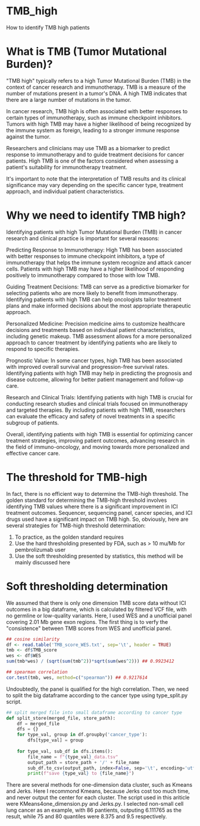 # TMB_high
How to identify TMB high patients

# What is TMB (Tumor Mutational Burden)?
"TMB high" typically refers to a high Tumor Mutational Burden (TMB) in the context of cancer research and immunotherapy. TMB is a measure of the number of mutations present in a tumor's DNA. A high TMB indicates that there are a large number of mutations in the tumor.

In cancer research, TMB high is often associated with better responses to certain types of immunotherapy, such as immune checkpoint inhibitors. Tumors with high TMB may have a higher likelihood of being recognized by the immune system as foreign, leading to a stronger immune response against the tumor.

Researchers and clinicians may use TMB as a biomarker to predict response to immunotherapy and to guide treatment decisions for cancer patients. High TMB is one of the factors considered when assessing a patient's suitability for immunotherapy treatment.

It's important to note that the interpretation of TMB results and its clinical significance may vary depending on the specific cancer type, treatment approach, and individual patient characteristics.

# Why we need to identify TMB high?
Identifying patients with high Tumor Mutational Burden (TMB) in cancer research and clinical practice is important for several reasons:

Predicting Response to Immunotherapy: High TMB has been associated with better responses to immune checkpoint inhibitors, a type of immunotherapy that helps the immune system recognize and attack cancer cells. Patients with high TMB may have a higher likelihood of responding positively to immunotherapy compared to those with low TMB.

Guiding Treatment Decisions: TMB can serve as a predictive biomarker for selecting patients who are more likely to benefit from immunotherapy. Identifying patients with high TMB can help oncologists tailor treatment plans and make informed decisions about the most appropriate therapeutic approach.

Personalized Medicine: Precision medicine aims to customize healthcare decisions and treatments based on individual patient characteristics, including genetic makeup. TMB assessment allows for a more personalized approach to cancer treatment by identifying patients who are likely to respond to specific therapies.

Prognostic Value: In some cancer types, high TMB has been associated with improved overall survival and progression-free survival rates. Identifying patients with high TMB may help in predicting the prognosis and disease outcome, allowing for better patient management and follow-up care.

Research and Clinical Trials: Identifying patients with high TMB is crucial for conducting research studies and clinical trials focused on immunotherapy and targeted therapies. By including patients with high TMB, researchers can evaluate the efficacy and safety of novel treatments in a specific subgroup of patients.

Overall, identifying patients with high TMB is essential for optimizing cancer treatment strategies, improving patient outcomes, advancing research in the field of immuno-oncology, and moving towards more personalized and effective cancer care.

# The threshold for TMB-high
In fact, there is no efficient way to determine the TMB-high threshold. The golden standard for determining the TMB-high threshold involves identifying TMB values where there is a significant improvement in ICI treatment outcomes. Sequencer, sequencing panel, cancer species, and ICI drugs used have a significant impact on TMB high.
So, obviously, here are several strategies for TMB-high threshold determination:
1. To practice, as the golden standard requires
2. Use the hard thresholding presented by FDA, such as > 10 mu/Mb for pembrolizumab user
3. Use the soft thresholding presented by statistics, this method will be mainly discussed here

# Soft thresholding determination
We assumed that there is only one dimension TMB score data without ICI outcomes in a big dataframe, which is calculated by filtered VCF file, with no germline or low-quality variants.
Here, I used WES and a unofficial panel covering 2.01 Mb gene exon regions. The first thing is to verfy the "consistence" between TMB scores from WES and unofficial panel.
```R
## cosine similarity
df <- read.table('TMB_score_WES.txt', sep='\t', header = TRUE)
tmb <- df$TMB_score
wes <- df$WES
sum(tmb*wes) / (sqrt(sum(tmb^2))*sqrt(sum(wes^2))) ## 0.9923412

## spearman correlation
cor.test(tmb, wes, method=c("spearman")) ## 0.9217614 
```
Undoubtedly, the panel is qualified for the high correlation.
Then, we need to split the big dataframe according to the cancer type using type_split.py script.
```python
## split merged file into small dataframe according to cancer type
def split_store(merged_file, store_path):
    df = merged_file
    dfs = {}
    for type_val, group in df.groupby('cancer_type'):
        dfs[type_val] = group
        
    for type_val, sub_df in dfs.items():
        file_name = f"{type_val}_data.tsv"
        output_path = store_path + '/' + file_name
        sub_df.to_csv(output_path, index=False, sep='\t', encoding='utf')
        print(f"save {type_val} to {file_name}")
```
There are several methods for one-dimension data cluster, such as Kmeans and Jerks. Here I recommond Kmeans, because Jerks cost too much time, and never output the center for each cluster.
The script used in this ariticle were KMeans4one_dimension.py and Jerks.py.
I selected non-small cell lung cancer as an example, with 86 pantients, outputing 6.111765 as the result, while 75 and 80 quantiles were 8.375 and 9.5 respectively.

